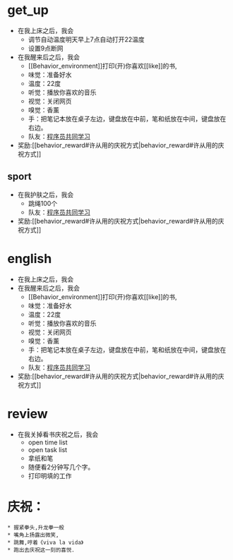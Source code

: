 # get_up

* 在我上床之后，我会
    * 调节自动温度明天早上7点自动打开22温度
    * 设置9点断网
*  在我醒来后之后，我会
    * [[Behavior_environment]]打印(开)你喜欢[[like]]的书,
    * 味觉：准备好水
    * 温度：22度
    * 听觉：播放你喜欢的音乐
    * 视觉：关闭网页
    * 嗅觉：香薰
    * 手：把笔记本放在桌子左边，键盘放在中前，笔和纸放在中间，键盘放在右边。
    * 队友：[程序员共同学习](https://www.bilibili.com/video/BV1cg411S7jk/)
* 奖励:[[behavior_reward#许从用的庆祝方式|behavior_reward#许从用的庆祝方式]]


## sport
*  在我护肤之后，我会
    * 跳绳100个
    * 队友：[程序员共同学习](https://www.bilibili.com/video/BV1cg411S7jk/)
* 奖励:[[behavior_reward#许从用的庆祝方式|behavior_reward#许从用的庆祝方式]]

# english

* 在我上床之后，我会
*  在我醒来后之后，我会
    * [[Behavior_environment]]打印(开)你喜欢[[like]]的书,
    * 味觉：准备好水
    * 温度：22度
    * 听觉：播放你喜欢的音乐
    * 视觉：关闭网页
    * 嗅觉：香薰
    * 手：把笔记本放在桌子左边，键盘放在中前，笔和纸放在中间，键盘放在右边。
    * 队友：[程序员共同学习](https://www.bilibili.com/video/BV1cg411S7jk/)
* 奖励:[[behavior_reward#许从用的庆祝方式|behavior_reward#许从用的庆祝方式]]


# review

*  在我关掉看书庆祝之后，我会
    * open time list
    * open task list
    * 拿纸和笔
    * 随便看2分钟写几个字。
    * 打印明填的工作


# 庆祝：
    * 握紧拳头,升龙拳一般
    * 嘴角上扬露出微笑,
    * 跳舞,哼着《viva la vida》
    * 跑出去庆祝这一刻的喜悦.


